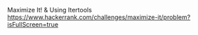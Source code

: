 Maximize It!
& Using Itertools
https://www.hackerrank.com/challenges/maximize-it/problem?isFullScreen=true
